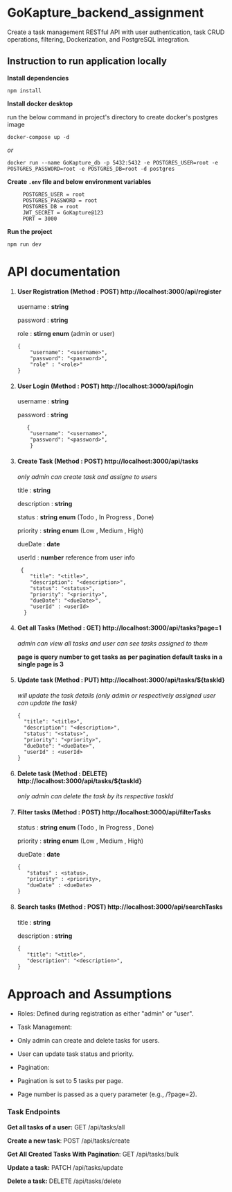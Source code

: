 # GoKapture_backend_assignment
Create a task management RESTful API with user authentication, task CRUD operations, filtering, Dockerization, and PostgreSQL integration.

## Instruction to run application locally

**Install dependencies**

`npm install`

**Install docker desktop**

run the below command in project's directory to create docker's postgres image

```
docker-compose up -d
```

_or_

```
docker run --name GoKapture_db -p 5432:5432 -e POSTGRES_USER=root -e POSTGRES_PASSWORD=root -e POSTGRES_DB=root -d postgres
```

**Create `.env` file and below environment variables**

```
     POSTGRES_USER = root
     POSTGRES_PASSWORD = root
     POSTGRES_DB = root
     JWT_SECRET = GoKapture@123
     PORT = 3000
```

**Run the project**

`npm run dev`
# API documentation

1.  #### User Registration (Method : POST) http://localhost:3000/api/register

    username : **string**

    password : **string**

    role : **stirng enum** (admin or user)

    ```
    {
        "username": "<username>",
        "password": "<password>",
        "role" : "<role>"
    }
    ```

2.  #### User Login (Method : POST) http://localhost:3000/api/login

    username : **string**

    password : **string**

    ```
       {
        "username": "<username>",
        "password": "<password>",
        }
    ```

3.  #### Create Task (Method : POST) http://localhost:3000/api/tasks

    _only admin can create task and assigne to users_

    title : **string**

    description : **string**

    status : **string enum** (Todo , In Progress , Done)

    priority : **string enum** (Low , Medium , High)

    dueDate : **date**

    userId : **number** reference from user info

    ```
     {
        "title": "<title>",
        "description": "<description>",
        "status": "<status>",
        "priority": "<priority>",
        "dueDate": "<dueDate>",
        "userId" : <userId>
      }
    ```

4.  #### Get all Tasks (Method : GET) http://localhost:3000/api/tasks?page=1

    _admin can view all tasks and user can see tasks assigned to them_

    **page is query number to get tasks as per pagination default tasks in a single page is 3**

5.  #### Update task (Method : PUT) http://localhost:3000/api/tasks/${taskId}

    _will update the task details (only admin or respectively assigned user can update the task)_

    ```
    {
      "title": "<title>",
      "description": "<description>",
      "status": "<status>",
      "priority": "<priority>",
      "dueDate": "<dueDate>",
      "userId" : <userId>
    }
    ```

6.  #### Delete task (Method : DELETE) http://localhost:3000/api/tasks/${taskId}

    _only admin can delete the task by its respective taskId_

7.  #### Filter tasks (Method : POST) http://localhost:3000/api/filterTasks

    status : **string enum** (Todo , In Progress , Done)

    priority : **string enum** (Low , Medium , High)

    dueDate : **date**

    ```
    {
       "status" : <status>,
       "priority" : <priority>,
       "dueDate" : <dueDate>
    }
    ```

8.  #### Search tasks (Method : POST) http://localhost:3000/api/searchTasks

    title : **string**

    description : **string**

    ```
    {
       "title": "<title>",
       "description": "<description>",
    }
    ```
# Approach and Assumptions

- Roles: Defined during registration as either "admin" or "user".

- Task Management:

- Only admin can create and delete tasks for users.
- User can update task status and priority.

- Pagination:

- Pagination is set to 5 tasks per page.
- Page number is passed as a query parameter (e.g., /?page=2).

### Task Endpoints

**Get all tasks of a user:** GET /api/tasks/all

**Create a new task**: POST /api/tasks/create

**Get All Created Tasks With Pagination**: GET /api/tasks/bulk

**Update a task:** PATCH /api/tasks/update

**Delete a task:** DELETE /api/tasks/delete

